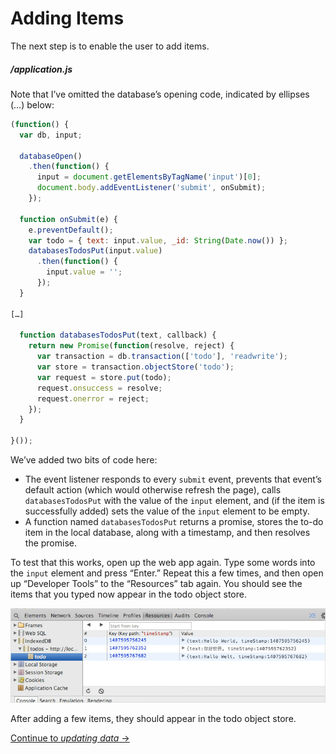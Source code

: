 # Adding Items

The next step is to enable the user to add items.

##### /application.js

Note that I’ve omitted the database’s opening code, indicated by ellipses (…) below:

```js
(function() {
  var db, input;

  databaseOpen()
    .then(function() {
      input = document.getElementsByTagName('input')[0];
      document.body.addEventListener('submit', onSubmit);
    });

  function onSubmit(e) {
    e.preventDefault();
    var todo = { text: input.value, _id: String(Date.now()) };
    databasesTodosPut(input.value)
      .then(function() {
        input.value = '';
      });
  }

[…]

  function databasesTodosPut(text, callback) {
    return new Promise(function(resolve, reject) {
      var transaction = db.transaction(['todo'], 'readwrite');
      var store = transaction.objectStore('todo');
      var request = store.put(todo);
      request.onsuccess = resolve;
      request.onerror = reject;
    });
  }

}());
```

We’ve added two bits of code here:

- The event listener responds to every `submit` event, prevents that event’s default action (which would otherwise refresh the page), calls `databasesTodosPut` with the value of the `input` element, and (if the item is successfully added) sets the value of the `input` element to be empty.
- A function named `databasesTodosPut` returns a promise, stores the to-do item in the local database, along with a timestamp, and then resolves the promise.

To test that this works, open up the web app again. Type some words into the `input` element and press “Enter.” Repeat this a few times, and then open up “Developer Tools” to the “Resources” tab again. You should see the items that you typed now appear in the todo object store.

![After adding a few items, they should appear in the todo object store](./screenshot.jpg)

After adding a few items, they should appear in the todo object store.

[Continue to *updating data* →](../06-updating-data)
